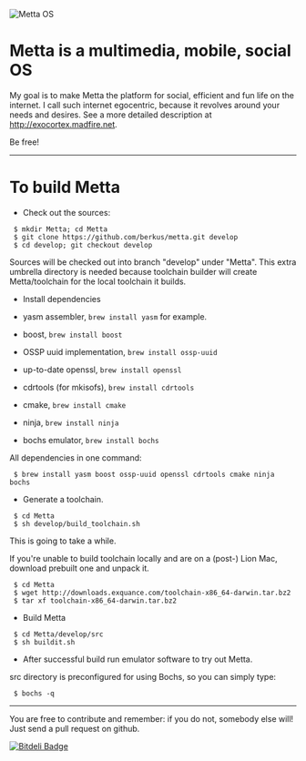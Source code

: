 ![Metta OS](https://raw.github.com/berkus/metta/master/docs/metta.png)

Metta is a multimedia, mobile, social OS
=====================================

My goal is to make Metta the platform for social, efficient and fun life on the internet. I call such internet egocentric, because it revolves around your needs and desires. See a more detailed description at http://exocortex.madfire.net.

Be free!

-----------------------------------------

To build Metta
==============

 * Check out the sources:

```
 $ mkdir Metta; cd Metta
 $ git clone https://github.com/berkus/metta.git develop
 $ cd develop; git checkout develop
```

Sources will be checked out into branch "develop" under "Metta". This extra umbrella directory is needed because toolchain builder will create Metta/toolchain for the local toolchain it builds.

 * Install dependencies

  * yasm assembler, `brew install yasm` for example.
  * boost, `brew install boost`
  * OSSP uuid implementation, `brew install ossp-uuid`
  * up-to-date openssl, `brew install openssl`
  * cdrtools (for mkisofs), `brew install cdrtools`
  * cmake, `brew install cmake`
  * ninja, `brew install ninja`
  * bochs emulator, `brew install bochs`

All dependencies in one command:
```
 $ brew install yasm boost ossp-uuid openssl cdrtools cmake ninja bochs
```

 * Generate a toolchain.

```
 $ cd Metta
 $ sh develop/build_toolchain.sh
```

This is going to take a while.

If you're unable to build toolchain locally and are on a (post-) Lion Mac, download prebuilt one and unpack it.

```
 $ cd Metta
 $ wget http://downloads.exquance.com/toolchain-x86_64-darwin.tar.bz2
 $ tar xf toolchain-x86_64-darwin.tar.bz2
```

 * Build Metta

```
 $ cd Metta/develop/src
 $ sh buildit.sh
```

 * After successful build run emulator software to try out Metta.

src directory is preconfigured for using Bochs, so you can simply type:

```
 $ bochs -q
```

-----------------------------------------

You are free to contribute and remember: if you do not, somebody else will!
Just send a pull request on github.

[![Bitdeli Badge](https://d2weczhvl823v0.cloudfront.net/berkus/metta/trend.png)](https://bitdeli.com/free "Bitdeli Badge")
